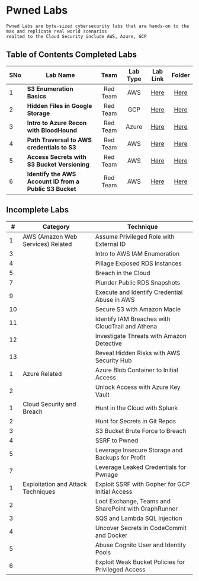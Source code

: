 # Pwned Labs
    Pwned Labs are byte-sized cybersecurity labs that are hands-on to the max and replicate real world scenarios
    realted to the Cloud Security include AWS, Azure, GCP


## Table of Contents Completed Labs

</aside>

| SNo |                 Lab Name                 |    Team    |   Lab Type     |                              Lab Link                                   |    Folder           |
| --- | ---------------------------------------- |:----------:|:--------------:| :---------------------------------------------------------------------: | :-----------------: |
|  1  | **S3 Enumeration Basics**                |  Red Team  |  AWS           | [Here](https://pwnedlabs.io/labs/aws-s3-enumeration-basics)             | [Here](https://github.com/Raunaksplanet/All-CTF-Challenges-Walkthrough/tree/main/PwnedLabs/S3%20Enumeration%20Basics)                    |
|  2  | **Hidden Files in Google Storage**       |  Red Team  |  GCP           | [Here](https://pwnedlabs.io/labs/reveal-hidden-files-in-google-storage) | [Here](https://github.com/Raunaksplanet/All-CTF-Challenges-Walkthrough/tree/main/PwnedLabs/Hidden%20Files%20in%20Google%20Storage)             |     
|  3  | **Intro to Azure Recon with BloodHound**       |  Red Team  |  Azure           | [Here](https://pwnedlabs.io/labs/intro-to-azure-recon-with-bloodhound) | [Here](https://github.com/Raunaksplanet/All-CTF-Challenges-Walkthrough/tree/main/PwnedLabs/Intro%20to%20Azure%20Recon%20with%20BloodHound)             |   
|  4  | **Path Traversal to AWS credentials to S3**       |  Red Team  |  AWS           | [Here](https://pwnedlabs.io/labs/path-traversal-to-aws-credentials-to-s3) | [Here](https://github.com/Raunaksplanet/All-CTF-Challenges-Walkthrough/tree/main/PwnedLabs/Path%20Traversal%20to%20AWS%20credentials%20to%20S3)             |   
|  5  | **Access Secrets with S3 Bucket Versioning**       |  Red Team  |  AWS           | [Here](https://pwnedlabs.io/labs/access-secrets-with-s3-bucket-versioning) | [Here](https://github.com/Raunaksplanet/All-CTF-Challenges-Walkthrough/tree/main/PwnedLabs/Access%20Secrets%20with%20S3%20Bucket%20Versioning)             |   
|  6  | **Identify the AWS Account ID from a Public S3 Bucket**       |  Red Team  |  AWS           | [Here](https://pwnedlabs.io/labs/identify-the-aws-account-id-from-a-public-s3-bucket) | [Here](https://github.com/Raunaksplanet/All-CTF-Challenges-Walkthrough/tree/main/PwnedLabs/Identify%20the%20AWS%20Account%20ID%20from%20a%20Public%20S3%20Bucket)             |  



## Incomplete Labs

</aside>

| # | Category                          | Technique                                      |
|---|-----------------------------------|------------------------------------------------|
| 1 | AWS (Amazon Web Services) Related |     Assume Privileged Role with External ID    |
| 3 |                                   | Intro to AWS IAM Enumeration                  |
| 4 |                                   | Pillage Exposed RDS Instances                 |
| 5 |                                   | Breach in the Cloud                           |
| 7 |                                   | Plunder Public RDS Snapshots                  |
| 9 |                                   | Execute and Identify Credential Abuse in AWS  |
| 10|                                   | Secure S3 with Amazon Macie                   |
| 11|                                   | Identify IAM Breaches with CloudTrail and Athena |
| 12|                                   | Investigate Threats with Amazon Detective      |
| 13|                                   | Reveal Hidden Risks with AWS Security Hub     |
| 1 | Azure Related                     | Azure Blob Container to Initial Access        |
| 2 |                                   | Unlock Access with Azure Key Vault             |
| 1 | Cloud Security and Breach         | Hunt in the Cloud with Splunk                 |
| 2 |                                   | Hunt for Secrets in Git Repos                 |
| 3 |                                   | S3 Bucket Brute Force to Breach               |
| 4 |                                   | SSRF to Pwned                                 |
| 5 |                                   | Leverage Insecure Storage and Backups for Profit |
| 7 |                                   | Leverage Leaked Credentials for Pwnage        |
| 1 | Exploitation and Attack Techniques| Exploit SSRF with Gopher for GCP Initial Access |
| 2 |                                   | Loot Exchange, Teams and SharePoint with GraphRunner |
| 3 |                                   | SQS and Lambda SQL Injection                  |
| 4 |                                   | Uncover Secrets in CodeCommit and Docker      |
| 5 |                                   | Abuse Cognito User and Identity Pools         |
| 6 |                                   | Exploit Weak Bucket Policies for Privileged Access |



